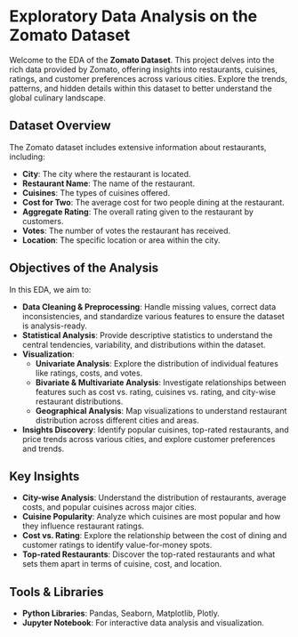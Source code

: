 
# Exploratory Data Analysis on the Zomato Dataset

Welcome to the EDA of the **Zomato Dataset**. This project delves into the rich data provided by Zomato, offering insights into restaurants, cuisines, ratings, and customer preferences across various cities. Explore the trends, patterns, and hidden details within this dataset to better understand the global culinary landscape.

## Dataset Overview

The Zomato dataset includes extensive information about restaurants, including:

- **City**: The city where the restaurant is located.
- **Restaurant Name**: The name of the restaurant.
- **Cuisines**: The types of cuisines offered.
- **Cost for Two**: The average cost for two people dining at the restaurant.
- **Aggregate Rating**: The overall rating given to the restaurant by customers.
- **Votes**: The number of votes the restaurant has received.
- **Location**: The specific location or area within the city.

## Objectives of the Analysis

In this EDA, we aim to:

- **Data Cleaning & Preprocessing**: Handle missing values, correct data inconsistencies, and standardize various features to ensure the dataset is analysis-ready.
- **Statistical Analysis**: Provide descriptive statistics to understand the central tendencies, variability, and distributions within the dataset.
- **Visualization**:
  - **Univariate Analysis**: Explore the distribution of individual features like ratings, costs, and votes.
  - **Bivariate & Multivariate Analysis**: Investigate relationships between features such as cost vs. rating, cuisines vs. rating, and city-wise restaurant distributions.
  - **Geographical Analysis**: Map visualizations to understand restaurant distribution across different cities and areas.
- **Insights Discovery**: Identify popular cuisines, top-rated restaurants, and price trends across various cities, and explore customer preferences and trends.

## Key Insights

- **City-wise Analysis**: Understand the distribution of restaurants, average costs, and popular cuisines across major cities.
- **Cuisine Popularity**: Analyze which cuisines are most popular and how they influence restaurant ratings.
- **Cost vs. Rating**: Explore the relationship between the cost of dining and customer ratings to identify value-for-money spots.
- **Top-rated Restaurants**: Discover the top-rated restaurants and what sets them apart in terms of cuisine, cost, and location.

## Tools & Libraries

- **Python Libraries**: Pandas, Seaborn, Matplotlib, Plotly.
- **Jupyter Notebook**: For interactive data analysis and visualization.
